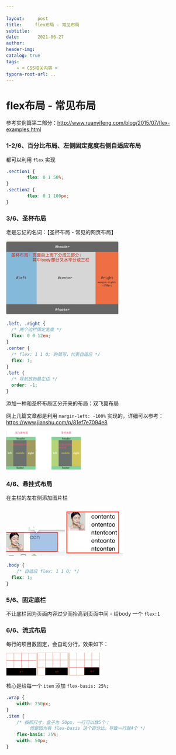 ```yaml
---

layout:     post
title:     flex布局 - 常见布局
subtitle:  
date:       2021-06-27
author:     
header-img: 
catalog: true
tags:
    - < CSS相关内容 >
typora-root-url: ..
---
```



# flex布局 - 常见布局

参考实例篇第二部分：http://www.ruanyifeng.com/blog/2015/07/flex-examples.html

### 1-2/6、百分比布局、左侧固定宽度右侧自适应布局

都可以利用 `flex` 实现

```css
.section1 {
		flex: 0 1 50%;
}
.section2 {
		flex: 0 1 100px;
}
```

### 3/6、圣杯布局

老是忘记的名词：【圣杯布局 - 常见的网页布局】

<img src="/../img/assets_2019/image-20210627114104828.png" alt="image-20210627114104828" style="zoom:30%;" />

```css
.left, .right {
  /* 两个边栏固定宽度 */
  flex: 0 0 12em;
}
.center {
  /* flex: 1 1 0; 的简写，代表自适应 */
  flex: 1;
}
.left {
  /* 导航放到最左边 */
  order: -1;
}
```

添加一种和圣杯布局区分开来的布局：双飞翼布局

网上几篇文章都是利用 `margin-left: -100%` 实现的，详细可以参考：https://www.jianshu.com/p/81ef7e7094e8

<img src="/../img/assets_2019/image-20210627130608191.png" alt="image-20210627130608191" style="zoom:20%;" />

### 4/6、悬挂式布局

在主栏的左右侧添加图片栏

<img src="/../img/assets_2019/image-20210627120001648.png" alt="image-20210627120001648" style="zoom:50%;" />

<img src="/../img/assets_2019/image-20210627120138146.png" alt="image-20210627120138146" style="zoom:50%;" />

```css
.body {
	/* 自适应 flex: 1 1 0; */
  flex: 1;
}
```

### 5/6、固定底栏

不让底栏因为页面内容过少而抬高到页面中间 - 给body 一个 `flex:1`

### 6/6、流式布局

每行的项目数固定，会自动分行，效果如下：

<img src="/../img/assets_2019/image-20210627120646516.png" alt="image-20210627120646516" style="zoom:25%;" />

核心是给每一个 `item` 添加 `flex-basis: 25%;`

```css
.wrap {
  	width: 250px;
}
.item {
  	/* 按照尺寸，盒子为 50px，一行可以放5个；
  		 但是因为有 flex-basis 这个百分比，导致一行就4个 */
  	flex-basis: 25%;
  	width: 50px;
}
```



